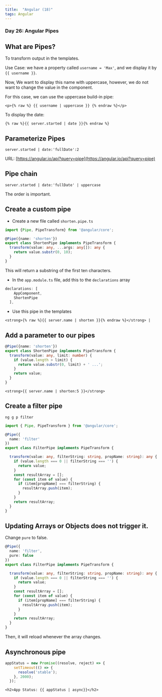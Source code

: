 ```yaml
---
title:  "Angular (18)"
tags: Angular
---
```


### Day 26: Angular Pipes

## What are Pipes?

To transform output in the templates.

Use Case: we have a property called `username = 'Max'`, and we display it by `{{ username }}`.

Now, We want to display this name with uppercase, however, we do not want to change the value in the component.

For this case, we can use the uppercase build-in pipe:

```angular2html
<p>{% raw %} {{ username | uppercase }} {% endraw %}</p>
```

To display the date:

```angular2html
{% raw %}{{ server.started | date }}{% endraw %}
```

## Parameterize Pipes

```angular2html
server.started | date:'fullDate':2
```

URL: [https://angular.io/api?query=pipe](https://angular.io/api?query=pipe)

## Pipe chain

```angular2html
server.started | date:'fullDate' | uppercase
```

The order is important.

## Create a custom pipe

* Create a new file called `shorten.pipe.ts`

```typescript
import {Pipe, PipeTransform} from '@angular/core';

@Pipe({name: 'shorten'})
export class ShortenPipe implements PipeTransform {
  transform(value: any, ...args: any[]): any {
    return value.substr(0, 10);
  }
}
```

This will return a substring of the first ten characters.

* In the `app.module.ts` file, add this to the `declarations` array

```typescript
declarations: [
    AppComponent,
    ShortenPipe
  ],
```

* Use this pipe in the templates

```angular2html
<strong>{% raw %}{{ server.name | shorten }}{% endraw %}</strong> |
```

## Add a parameter to our pipes

```typescript
@Pipe({name: 'shorten'})
export class ShortenPipe implements PipeTransform {
  transform(value: any, limit: number) {
    if (value.length > limit) {
      return value.substr(0, limit) + ' ...';
    }
    return value;
  }
}
```

```angular2html
<strong>{{ server.name | shorten:5 }}</strong>
```

## Create a filter pipe

```
ng g p filter
```

```typescript
import { Pipe, PipeTransform } from '@angular/core';

@Pipe({
  name: 'filter'
})
export class FilterPipe implements PipeTransform {

  transform(value: any, filterString: string, propName: string): any {
    if (value.length === 0 || filterString === '') {
      return value;
    }
    const resultArray = [];
    for (const item of value) {
      if (item[propName] === filterString) {
        resultArray.push(item);
      }
    }
    return resultArray;
  }
}
```

## Updating Arrays or Objects does not trigger it.

Change `pure` to false.

```typescript
@Pipe({
  name: 'filter',
  pure: false
})
export class FilterPipe implements PipeTransform {

  transform(value: any, filterString: string, propName: string): any {
    if (value.length === 0 || filterString === '') {
      return value;
    }
    const resultArray = [];
    for (const item of value) {
      if (item[propName] === filterString) {
        resultArray.push(item);
      }
    }
    return resultArray;
  }
}
```

Then, it will reload whenever the array changes.

## Asynchronous pipe

```typescript
appStatus = new Promise((resolve, reject) => {
    setTimeout(() => {
      resolve('stable');
    }, 2000);
  });
```

```angular2html
<h2>App Status: {{ appStatus | async}}</h2>
```